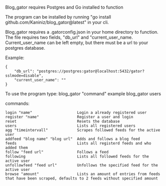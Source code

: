 Blog_gator requires Postgres and Go installed to function

The program can be installed by running "go install github.com/Kaniniz/blog_gator@latest" in your cli.

Blog_gator requires a .gatorconfig.json in your home directory to function. 
The file requires two fields, "db_url" and "current_user_name. Current_user_name can be left empty, but there must be a url to your postgres database. 

Example: 
```
{
    "db_url": "postgres://postgres:gator@localhost:5432/gator?sslmode=disable",
    "current_user_name": ""
}
```
To use the program type: blog_gator "command"
example blog_gator users

commands:
```
login "name"                    Login a already registered user
register "name"                 Register a user and login
reset                           Resets the database
users                           Lists all registered users
agg "timeintervall"             Scrapes followed feeds for the active user
addfeed "blog name" "blog url"  Adds and follows a blog feed
feeds                           Lists all registerd feeds and who added them
follow "feed url"               Follows a feed
following                       Lists all followed feeds for the active user
unfollowfeed "feed url"         Unfollows the specified feed for the active user
browse "amount"                 Lists an amount of entries from feeds that have been scraped, defaults to 2 feeds without specified amount
```
